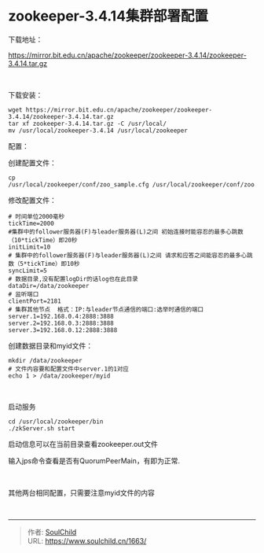 # zookeeper-3.4.14集群部署配置

<!--more-->
下载地址：

https://mirror.bit.edu.cn/apache/zookeeper/zookeeper-3.4.14/zookeeper-3.4.14.tar.gz

&nbsp;

下载安装：
<pre class="pure-highlightjs"><code class="null">wget https://mirror.bit.edu.cn/apache/zookeeper/zookeeper-3.4.14/zookeeper-3.4.14.tar.gz
tar xf zookeeper-3.4.14.tar.gz -C /usr/local/
mv /usr/local/zookeeper-3.4.14 /usr/local/zookeeper</code></pre>
配置：

创建配置文件：
<pre class="pure-highlightjs"><code class="null">cp /usr/local/zookeeper/conf/zoo_sample.cfg /usr/local/zookeeper/conf/zoo.cfg</code></pre>
修改配置文件：
<pre class="pure-highlightjs"><code class="null"># 时间单位2000毫秒
tickTime=2000
#集群中的follower服务器(F)与leader服务器(L)之间 初始连接时能容忍的最多心跳数（10*tickTime）即20秒
initLimit=10
# 集群中的follower服务器(F)与leader服务器(L)之间 请求和应答之间能容忍的最多心跳数（5*tickTime）即10秒
syncLimit=5
# 数据目录,没有配置logDir的话log也在此目录
dataDir=/data/zookeeper
# 监听端口
clientPort=2181
# 集群其他节点  格式：IP:与leader节点通信的端口:选举时通信的端口
server.1=192.168.0.4:2888:3888
server.2=192.168.0.3:2888:3888
server.3=192.168.0.12:2888:3888</code></pre>
创建数据目录和myid文件：
<pre class="pure-highlightjs"><code class="null">mkdir /data/zookeeper
# 文件内容要和配置文件中server.1的1对应
echo 1 &gt; /data/zookeeper/myid</code></pre>
&nbsp;

启动服务
<pre class="pure-highlightjs"><code class="null">cd /usr/local/zookeeper/bin
./zkServer.sh start</code></pre>
启动信息可以在当前目录查看zookeeper.out文件

输入jps命令查看是否有QuorumPeerMain，有即为正常.

&nbsp;

其他两台相同配置，只需要注意myid文件的内容

&nbsp;


---

> 作者: [SoulChild](https://www.soulchild.cn)  
> URL: https://www.soulchild.cn/1663/  

